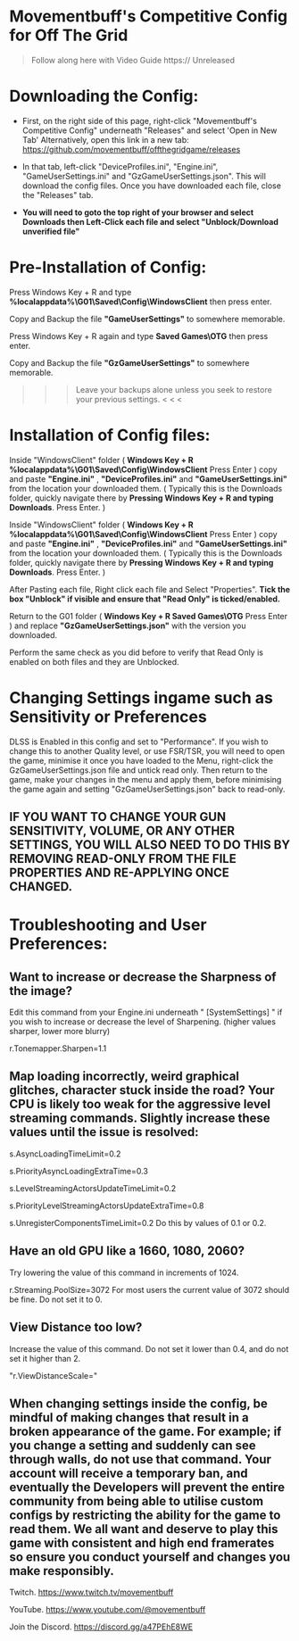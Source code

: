 # Movementbuff's Competitive Config for Off The Grid 


>  Follow along here with Video Guide https:// Unreleased  
       


# Downloading the Config:
- First, on the right side of this page, right-click "Movementbuff's Competitive Config" underneath "Releases" and select 'Open in New Tab'
  Alternatively, open this link in a new tab:  https://github.com/movementbuff/offthegridgame/releases

- In that tab, left-click "DeviceProfiles.ini", "Engine.ini", "GameUserSettings.ini" and "GzGameUserSettings.json". This will download the config files.
  Once you have downloaded each file, close the "Releases" tab.

- **You will need to goto the top right of your browser and select Downloads then Left-Click each file and select "Unblock/Download unverified file"**
  



# Pre-Installation of Config:
Press Windows Key + R and type **%localappdata%\G01\Saved\Config\WindowsClient** then press enter.

Copy and Backup the file **"GameUserSettings"** to somewhere memorable.

Press Windows Key + R again and type **Saved Games\OTG** then press enter.

Copy and Backup the file **"GzGameUserSettings"** to somewhere memorable.

> > > Leave your backups alone unless you seek to restore your previous settings. < < < 

# Installation of Config files:

Inside "WindowsClient" folder ( **Windows Key + R  %localappdata%\G01\Saved\Config\WindowsClient** Press Enter ) copy and paste **"Engine.ini"** , **"DeviceProfiles.ini"** and **"GameUserSettings.ini"** from the location your downloaded them. ( Typically this is the Downloads folder, quickly navigate there by **Pressing Windows Key + R and typing Downloads**. Press Enter. )

Inside "WindowsClient" folder ( **Windows Key + R  %localappdata%\G01\Saved\Config\WindowsClient** Press Enter ) copy and paste **"Engine.ini"** , **"DeviceProfiles.ini"** and **"GameUserSettings.ini"** from the location your downloaded them. ( Typically this is the Downloads folder, quickly navigate there by **Pressing Windows Key + R and typing Downloads**. Press Enter. )

After Pasting each file, Right click each file and Select "Properties". **Tick the box "Unblock" if visible and ensure that "Read Only" is ticked/enabled.**

Return to the G01 folder ( **Windows Key + R Saved Games\OTG**   Press Enter ) and replace **"GzGameUserSettings.json"** with the version you downloaded.

Perform the same check as you did before to verify that Read Only is enabled on both files and they are Unblocked.

# Changing Settings ingame such as Sensitivity or Preferences

DLSS is Enabled in this config and set to "Performance". If you wish to change this to another Quality level, or use FSR/TSR, you will need to open the game, minimise it once you have loaded to the Menu, right-click the GzGameUserSettings.json file and untick read only. Then return to the game, make your changes in the menu and apply them, before minimising the game again and setting "GzGameUserSettings.json" back to read-only.  

IF YOU WANT TO CHANGE YOUR GUN SENSITIVITY, VOLUME, OR ANY OTHER SETTINGS, YOU WILL ALSO NEED TO DO THIS BY REMOVING READ-ONLY FROM THE FILE PROPERTIES AND RE-APPLYING ONCE CHANGED.
-



# Troubleshooting and User Preferences:


Want to increase or decrease the Sharpness of the image?
-
Edit this command from your Engine.ini underneath " [SystemSettings] " if you wish to increase or decrease the level of Sharpening. (higher values sharper, lower more blurry)

r.Tonemapper.Sharpen=1.1

Map loading incorrectly, weird graphical glitches, character stuck inside the road? Your CPU is likely too weak for the aggressive level streaming commands. 
Slightly increase these values until the issue is resolved:
-
s.AsyncLoadingTimeLimit=0.2

s.PriorityAsyncLoadingExtraTime=0.3

s.LevelStreamingActorsUpdateTimeLimit=0.2

s.PriorityLevelStreamingActorsUpdateExtraTime=0.8

s.UnregisterComponentsTimeLimit=0.2
Do this by values of 0.1 or 0.2.

Have an old GPU like a 1660, 1080, 2060?
-
Try lowering the value of this command in increments of 1024.

r.Streaming.PoolSize=3072
For most users the current value of 3072 should be fine.
Do not set it to 0.


View Distance too low?
-
Increase the value of this command. Do not set it lower than 0.4, and do not set it higher than 2.

"r.ViewDistanceScale="

When changing settings inside the config, be mindful of making changes that result in a broken appearance of the game. 
For example; if you change a setting and suddenly can see through walls, do not use that command. Your account will receive a temporary ban, and eventually the Developers will prevent the entire community from being able to utilise custom configs by restricting the ability for the game to read them.
We all want and deserve to play this game with consistent and high end framerates so ensure you conduct yourself and changes you make responsibly.
-
Twitch. https://www.twitch.tv/movementbuff

YouTube. https://www.youtube.com/@movementbuff

Join the Discord. https://discord.gg/a47PEhE8WE
